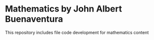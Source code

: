 # Mathematics by John Albert Buenaventura
This repository includes file code development  for mathematics content

